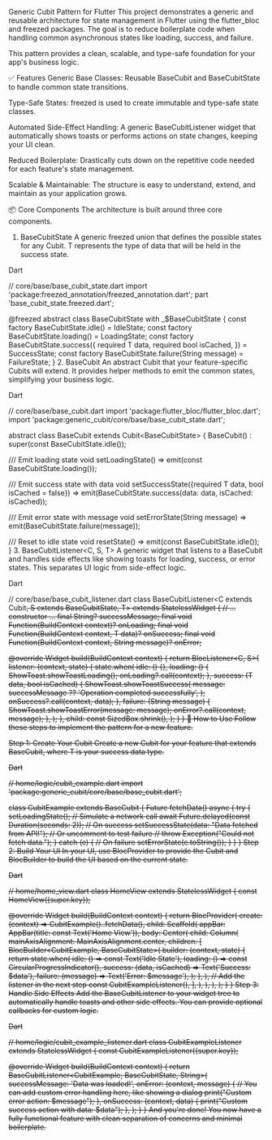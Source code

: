 Generic Cubit Pattern for Flutter
This project demonstrates a generic and reusable architecture for state management in Flutter using the flutter_bloc and freezed packages. The goal is to reduce boilerplate code when handling common asynchronous states like loading, success, and failure.

This pattern provides a clean, scalable, and type-safe foundation for your app's business logic.

✅ Features
Generic Base Classes: Reusable BaseCubit and BaseCubitState to handle common state transitions.

Type-Safe States: freezed is used to create immutable and type-safe state classes.

Automated Side-Effect Handling: A generic BaseCubitListener widget that automatically shows toasts or performs actions on state changes, keeping your UI clean.

Reduced Boilerplate: Drastically cuts down on the repetitive code needed for each feature's state management.

Scalable & Maintainable: The structure is easy to understand, extend, and maintain as your application grows.

📦 Core Components
The architecture is built around three core components.

1. BaseCubitState<T>
A generic freezed union that defines the possible states for any Cubit. T represents the type of data that will be held in the success state.

Dart

// core/base/base_cubit_state.dart
import 'package:freezed_annotation/freezed_annotation.dart';
part 'base_cubit_state.freezed.dart';

@freezed
abstract class BaseCubitState<T> with _$BaseCubitState<T> {
  const factory BaseCubitState.idle() = IdleState<T>;
  const factory BaseCubitState.loading() = LoadingState<T>;
  const factory BaseCubitState.success({
    required T data,
    required bool isCached,
  }) = SuccessState<T>;
  const factory BaseCubitState.failure(String message) = FailureState<T>;
}
2. BaseCubit<T>
An abstract Cubit that your feature-specific Cubits will extend. It provides helper methods to emit the common states, simplifying your business logic.

Dart

// core/base/base_cubit.dart
import 'package:flutter_bloc/flutter_bloc.dart';
import 'package:generic_cubit/core/base/base_cubit_state.dart';

abstract class BaseCubit<T> extends Cubit<BaseCubitState<T>> {
  BaseCubit() : super(const BaseCubitState.idle());

  /// Emit loading state
  void setLoadingState() => emit(const BaseCubitState.loading());

  /// Emit success state with data
  void setSuccessState({required T data, bool isCached = false}) =>
      emit(BaseCubitState.success(data: data, isCached: isCached));

  /// Emit error state with message
  void setErrorState(String message) => emit(BaseCubitState.failure(message));

  /// Reset to idle state
  void resetState() => emit(const BaseCubitState.idle());
}
3. BaseCubitListener<C, S, T>
A generic widget that listens to a BaseCubit and handles side effects like showing toasts for loading, success, or error states. This separates UI logic from side-effect logic.

Dart

// core/base/base_cubit_listener.dart
class BaseCubitListener<C extends Cubit<S>, S extends BaseCubitState<T>, T>
    extends StatelessWidget {
  // ... constructor ...
  final String? successMessage;
  final void Function(BuildContext context)? onLoading;
  final void Function(BuildContext context, T data)? onSuccess;
  final void Function(BuildContext context, String message)? onError;

  @override
  Widget build(BuildContext context) {
    return BlocListener<C, S>(
      listener: (context, state) {
        state.when(
          idle: () {},
          loading: () {
            ShowToast.showToastLoading();
            onLoading?.call(context);
          },
          success: (T data, bool isCached) {
            ShowToast.showToastSuccess(
              message: successMessage ?? 'Operation completed successfully',
            );
            onSuccess?.call(context, data);
          },
          failure: (String message) {
            ShowToast.showToastError(message: message);
            onError?.call(context, message);
          },
        );
      },
      child: const SizedBox.shrink(),
    );
  }
}
🚀 How to Use
Follow these steps to implement the pattern for a new feature.

Step 1: Create Your Cubit
Create a new Cubit for your feature that extends BaseCubit<T>, where T is your success data type.

Dart

// home/logic/cubit_example.dart
import 'package:generic_cubit/core/base/base_cubit.dart';

class CubitExample extends BaseCubit<String> {
  Future<void> fetchData() async {
    try {
      setLoadingState();
      // Simulate a network call
      await Future.delayed(const Duration(seconds: 2));
      // On success
      setSuccessState(data: "Data fetched from API!");
      // Or uncomment to test failure
      // throw Exception("Could not fetch data.");
    } catch (e) {
      // On failure
      setErrorState(e.toString());
    }
  }
}
Step 2: Build Your UI
In your UI, use BlocProvider to provide the Cubit and BlocBuilder to build the UI based on the current state.

Dart

// home/home_view.dart
class HomeView extends StatelessWidget {
  const HomeView({super.key});

  @override
  Widget build(BuildContext context) {
    return BlocProvider(
      create: (context) => CubitExample()..fetchData(),
      child: Scaffold(
        appBar: AppBar(title: const Text('Home View')),
        body: Center(
          child: Column(
            mainAxisAlignment: MainAxisAlignment.center,
            children: [
              BlocBuilder<CubitExample, BaseCubitState<String>>(
                builder: (context, state) {
                  return state.when(
                    idle: () => const Text('Idle State'),
                    loading: () => const CircularProgressIndicator(),
                    success: (data, isCached) => Text('Success: $data'),
                    failure: (message) => Text('Error: $message'),
                  );
                },
              ),
              // Add the listener in the next step
              const CubitExampleListener(),
            ],
          ),
        ),
      ),
    );
  }
}
Step 3: Handle Side Effects
Add the BaseCubitListener to your widget tree to automatically handle toasts and other side effects. You can provide optional callbacks for custom logic.

Dart

// home/logic/cubit_example_listener.dart
class CubitExampleListener extends StatelessWidget {
  const CubitExampleListener({super.key});

  @override
  Widget build(BuildContext context) {
    return BaseCubitListener<CubitExample, BaseCubitState<String>, String>(
      successMessage: 'Data was loaded!',
      onError: (context, message) {
        // You can add custom error handling here, like showing a dialog
        print("Custom error action: $message");
      },
      onSuccess: (context, data) {
        print("Custom success action with data: $data");
      },
    );
  }
}
And you're done! You now have a fully functional feature with clean separation of concerns and minimal boilerplate.
